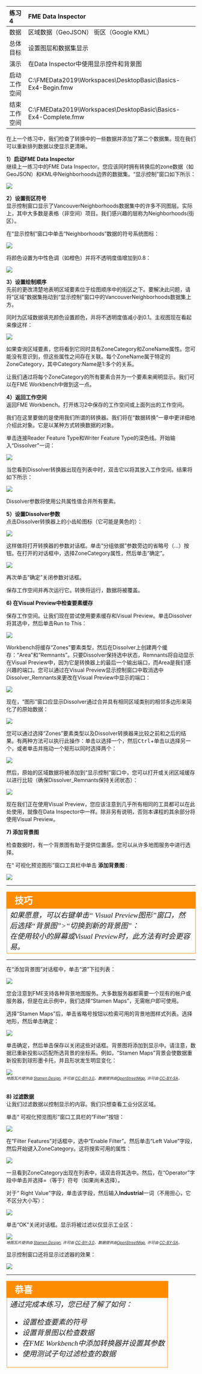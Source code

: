 |  练习4 |  FME Data Inspector |
| :--- | :--- |
| 数据 | 区域数据（GeoJSON） 街区（Google KML） |
| 总体目标 | 设置图层和数据集显示 |
| 演示 | 在Data Inspector中使用显示控件和背景图 |
| 启动工作空间 | C:\FMEData2019\Workspaces\DesktopBasic\Basics-Ex4-Begin.fmw |
| 结束工作空间 | C:\FMEData2019\Workspaces\DesktopBasic\Basics-Ex4-Complete.fmw |

在上一个练习中，我们检查了转换中的一些数据并添加了第二个数据集。现在我们可以重新排列数据以使显示更清晰。

  
**1）启动FME Data Inspector**  
继续上一练习中的FME Data Inspector。您应该同时拥有转换后的zone数据（如GeoJSON）和KML中Neighborhoods边界的数据集。“显示控制”窗口如下所示：

![](./Images/Img1.219.Ex4.DisplayControlWindow.png)
  
**2）设置街区符号**  
显示控制窗口显示了VancouverNeighborhoods数据集中的许多不同图层。实际上，其中大多数是表格（非空间）项目。我们感兴趣的层称为Neighborhoods(街区）。

在“显示控制”窗口中单击“Neighborhoods”数据的符号系统图标：

![](./Images/Img1.220.Ex4.SetSymbologyIcon.png)

将颜色设置为中性色调（如橙色）并将不透明度值增加到0.8：

![](./Images/Img1.221.Ex4.SetSymbologyDialog.png)

  
**3）设置绘制顺序**  
先前的更改清楚地表明区域要素位于绘图顺序中的街区之下。要解决此问题，请将“区域”数据集拖动到“显示控制”窗口中的VancouverNeighborhoods数据集上方。

同时为区域数据填充颜色设置颜色，并将不透明度值减小到0.1。主视图现在看起来像这样：

![](./Images/Img1.222.Ex4.ResymbolizedData.png)

如果查询区域要素，您将看到它同时具有ZoneCategory和ZoneName属性。您可能没有意识到，但这些属性之间存在关联。每个ZoneName属于特定的ZoneCategory，其中Category:Name是1:多个的关系。

让我们通过将每个ZoneCategory的所有要素合并为一个要素来阐明显示。我们可以在FME Workbench中做到这一点。

  
**4）返回工作空间**  
返回FME Workbench。打开练习2中保存的工作空间或上面列出的工作空间。

我们在这里要做的是使用我们所谓的转换器。我们将在“数据转换”一章中更详细地介绍此对象。它是以某种方式转换数据的对象。

单击连接Reader Feature Type和Writer Feature Type的深色线。开始输入“Dissolver”一词：

![](./Images/Img1.223.Ex4.AddTransformer.png)

当您看到Dissolver转换器出现在列表中时，双击它以将其放入工作空间。结果将如下所示：

![](./Images/Img1.224.Ex4.DissolverTransformer.png)

Dissolver参数将使用公共属性值合并所有要素。

  
**5）设置Dissolver参数**  
点击Dissolver转换器上的小齿轮图标（它可能是黄色的）：

![](./Images/Img1.225.Ex4.DissolverParametersButton.png)

这样做将打开转换器的参数对话框。单击“分组依据”参数旁边的省略号（...）按钮。在打开的对话框中，选择ZoneCategory属性，然后单击“确定”。

![](./Images/Img1.226.Ex4.DissolverGroupByParameter.png)

再次单击“确定”关闭参数对话框。

保存工作空间并再次运行它。转换将运行，数据将被覆盖。

**6) 在Visual Preview中检查要素缓存**

保存工作空间。让我们现在尝试使用要素缓存和Visual Preview。单击Dissolver将其选中，然后单击Run to This：

![](./Images/Img1.227.Ex4.RunToThis.png)

Workbench将缓存“Zones”要素类型，然后在Dissolver上创建两个缓存：“Area”和“Remnants”。只要Dissolver保持选中状态，Remnants将自动显示在Visual Preview中，因为它是转换器上的最后一个输出端口，而Area是我们感兴趣的端口。您可以通过在Visual Preview显示控制窗口中取消选中Dissolver_Remnants来更改在Visual Preview中显示的端口：

![](./Images/Img1.228.Ex4.DisplayControl.png)

现在，“图形”窗口应显示Dissolver通过合并具有相同区域类别的相邻多边形来简化了的原始数据：

![](./Images/Img1.229.Ex4.DissolverResults.png)

您可以通过选择“Zones”要素类型以及Dissolver转换器来比较之前和之后的结果。有两种方法可以执行此操作：单击以选择一个，然后<kbd>Ctrl</kbd>+单击以选择另一个，或者单击并拖动一个矩形以同时选择两个：

![](./Images/Img1.230.Ex4.ClickAndDragSelect.png)

然后，原始的区域数据将被添加到“显示控制”窗口中，您可以打开或关闭区域缓存以进行比较（确保Dissolver_Remnants保持关闭状态）：


![](./Images/Img1.231.Ex4.CompareCaches.png)

现在我们正在使用Visual Preview，您应该注意到几乎所有相同的工具都可以在此处使用，就像在Data Inspector中一样。除非另有说明，否则本课程的其余部分将使用Visual Preview。


**7) 添加背景图** 

检查数据时，有一个背景图有助于提供位置感。您可以从许多地图服务中进行选择。

在“ 可视化预览图形”窗口工具栏中单击 **添加背景图** :

![](./Images/Img1.232.Ex4.AddABackgroundMap.png)

---

<!--Tip Section-->

<table style="border-spacing: 0px">
<tr>
<td style="vertical-align:middle;background-color:darkorange;border: 2px solid darkorange">
<i class="fa fa-info-circle fa-lg fa-pull-left fa-fw" style="color:white;padding-right: 12px;vertical-align:text-top"></i>
<span style="color:white;font-size:x-large;font-weight: bold;font-family:serif">技巧</span>
</td>
</tr>

<tr>
<td style="border: 1px solid darkorange">
<span style="font-family:serif; font-style:italic; font-size:larger">
如果愿意，可以右键单击“ Visual Preview图形”窗口，然后选择“背景图”>“切换到新的背景图”： <br>
<img src="./Images/switch-to-a-new-background-map.png" alt=""><br>
在使用较小的屏幕或Visual Preview时，此方法有时会更容易。
</span>
</td>
</tr>
</table>

---

在“添加背景图”对话框中，单击“源”下拉列表：

![](./Images/Img1.233.Ex4.BackgroundMapDialog.png)

您会注意到FME支持各种背景地图服务。大多数服务器都需要一个现有的帐户或服务器，但是在此示例中，我们选择“Stamen Maps”，无需帐户即可使用。

选择“Stamen Maps”后，单击省略号按钮以检索可用的背景地图样式列表。选择地形，然后单击确定：

![](./Images/Img1.234.Ex4.BackgroundMapPropertiesDialog.png)

单击确定，然后单击保存以关闭这些对话框。背景图将添加到显示中。请注意，数据已重新投影以匹配所选背景的坐标系。例如，“Stamen Maps”背景会使数据重新投影到球形墨卡托，并且形状发生明显变化：

![](./Images/Img1.235.Ex4.DataWithBackgroundMap.png)
<br><span style="font-style:italic;font-size:x-small">地图瓦片提供由 <a href="https://stamen.com">Stamen Design</a>, 许可由 <a href="https://creativecommons.org/licenses/by/3.0">CC-BY-3.0</a>。数据提供由<a href="http://openstreetmap.org">OpenStreetMap</a>, 许可由 <a href="http://creativecommons.org/licenses/by-sa/3.0">CC-BY-SA</a>。


<br>**8) 过滤数据**
<br>让我们过滤数据以控制显示的内容。我们只想查看工业分区区域。

单击“ 可视化预览图形”窗口工具栏的“Filter”按钮：

![](./Images/Img1.236.Ex4.FilterButton.png)

在“Filter Features”对话框中，选中“Enable Filter”。然后单击“Left Value”字段，然后开始键入ZoneCategory。这将搜索可用的属性：

![](./Images/Img1.237.Ex4.AttributeSearch.png)

一旦看到ZoneCategory出现在列表中，请双击将其选中。然后，在“Operator”字段中单击并选择=（等于）符号（如果尚未选择）。

对于“ Right Value”字段，单击该字段，然后输入**Industrial**一词（不用担心，它不区分大小写）：

![](./Images/Img1.238.Ex4.OneFilterSet.png)

单击“OK”关闭对话框。显示将被过滤以仅显示工业区：

![](./Images/Img1.239.Ex4.FilteredData.png)
<br><span style="font-style:italic;font-size:x-small">地图瓦片提供由 <a href="https://stamen.com">Stamen Design</a>, 许可由 <a href="https://creativecommons.org/licenses/by/3.0">CC-BY-3.0</a>。数据提供由<a href="http://openstreetmap.org">OpenStreetMap</a>, 许可由 <a href="http://creativecommons.org/licenses/by-sa/3.0">CC-BY-SA</a>。
  
显示控制窗口还将显示过滤器的效果：

![](./Images/Img1.240.Ex4.DisplayControlFilter.png)

---

<!--Exercise Congratulations Section-->

<table style="border-spacing: 0px">
<tr>
<td style="vertical-align:middle;background-color:darkorange;border: 2px solid darkorange">
<i class="fa fa-thumbs-o-up fa-lg fa-pull-left fa-fw" style="color:white;padding-right: 12px;vertical-align:text-top"></i>
<span style="color:white;font-size:x-large;font-weight: bold;font-family:serif">恭喜</span>
</td>
</tr>

<tr>
<td style="border: 1px solid darkorange">
<span style="font-family:serif; font-style:italic; font-size:larger">
通过完成本练习，您已经了解了如何：
<br>
<ul>
<li>设置检查要素的符号</li>
<li>设置背景图以检查数据</li>
<li>在FME Workbench中添加转换器并设置其参数</li>
<li>使用测试子句过滤检查的数据</li>
</span>
</td>
</tr>
</table>
